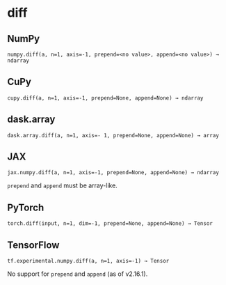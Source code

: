 # diff

## NumPy

```
numpy.diff(a, n=1, axis=-1, prepend=<no value>, append=<no value>) → ndarray
```

## CuPy

```
cupy.diff(a, n=1, axis=-1, prepend=None, append=None) → ndarray
```

## dask.array

```
dask.array.diff(a, n=1, axis=- 1, prepend=None, append=None) → array
```

## JAX

```
jax.numpy.diff(a, n=1, axis=-1, prepend=None, append=None) → ndarray
```

`prepend` and `append` must be array-like.

## PyTorch

```
torch.diff(input, n=1, dim=-1, prepend=None, append=None) → Tensor
```

## TensorFlow

```
tf.experimental.numpy.diff(a, n=1, axis=-1) → Tensor
```

No support for `prepend` and `append` (as of v2.16.1).
